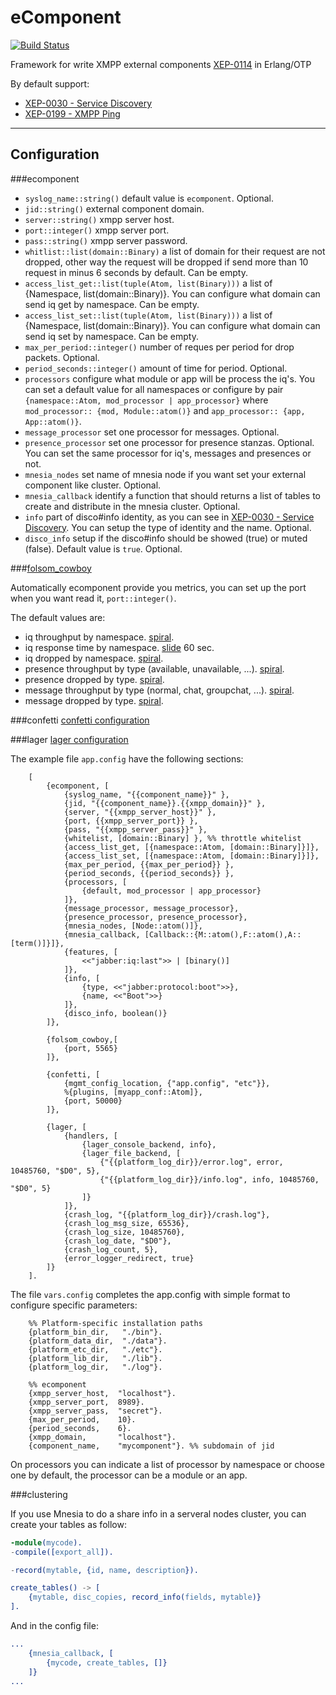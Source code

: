 eComponent
==========

[![Build Status](https://api.travis-ci.org/bosqueviejo/ecomponent.png)](https://travis-ci.org/manuel-rubio/ecomponent)

Framework for write XMPP external components [XEP-0114](http://xmpp.org/extensions/xep-0114.html) in Erlang/OTP

By default support:

 * [XEP-0030 - Service Discovery](http://xmpp.org/extensions/xep-0030.html)
 * [XEP-0199 - XMPP Ping](http://xmpp.org/extensions/xep-0199.html)

- - -

Configuration
-------------

###ecomponent

- `syslog_name::string()` default value is `ecomponent`. Optional.  
- `jid::string()` external component domain.  
- `server::string()` xmpp server host.  
- `port::integer()` xmpp server port.  
- `pass::string()` xmpp server password.  
- `whitlist::list(domain::Binary)` a list of domain for their request are not dropped, other way the request will be dropped if send more than 10 request in minus 6 seconds by default. Can be empty.  
- `access_list_get::list(tuple(Atom, list(Binary)))` a list of {Namespace, list(domain::Binary)}. You can configure what domain can send iq get by namespace. Can be empty.  
- `access_list_set::list(tuple(Atom, list(Binary)))` a list of {Namespace, list(domain::Binary)}. You can configure what domain can send iq set by namespace. Can be empty.
- `max_per_period::integer()` number of reques per period for drop packets. Optional.  
- `period_seconds::integer()` amount of time for period. Optional.  
- `processors` configure what module or app will be process the iq's. You can set a default value for all namespaces or configure by pair `{namespace::Atom, mod_processor | app_processor}` where `mod_processor:: {mod, Module::atom()}` and  `app_processor:: {app, App::atom()}`.  
- `message_processor` set one processor for messages. Optional.  
- `presence_processor` set one processor for presence stanzas. Optional.  
You can set the same processor for iq's, messages and presences or not.  
- `mnesia_nodes` set name of mnesia node if you want set your external component like cluster. Optional.  
- `mnesia_callback` identify a function that should returns a list of tables to create and distribute in the mnesia cluster. Optional.
- `info` part of disco#info identity, as you can see in [XEP-0030 - Service Discovery](http://xmpp.org/extensions/xep-0030.html). You can setup the type of identity and the name. Optional.
- `disco_info` setup if the disco#info should be showed (true) or muted (false). Default value is `true`. Optional.

###[folsom_cowboy](https://github.com/bosqueviejo/folsom_cowboy)

Automatically ecomponent provide you metrics, you can set up the port when you want read it, `port::integer()`.  

The default values are:

- iq throughput by namespace. [spiral](https://github.com/boundary/folsom#spiral-meter).
- iq response time by namespace. [slide](https://github.com/boundary/folsom#slide) 60 sec.
- iq dropped by namespace. [spiral](https://github.com/boundary/folsom#spiral-meter).
- presence throughput by type (available, unavailable, ...). [spiral](https://github.com/boundary/folsom#spiral-meter).
- presence dropped by type. [spiral](https://github.com/boundary/folsom#spiral-meter).
- message throughput by type (normal, chat, groupchat, ...). [spiral](https://github.com/boundary/folsom#spiral-meter).
- message dropped by type. [spiral](https://github.com/boundary/folsom#spiral-meter).

###confetti
[confetti configuration](https://github.com/manuel-rubio/confetti)

###lager
[lager configuration](https://github.com/basho/lager#configuration)

The example file `app.config` have the following sections:
```
    [
        {ecomponent, [
            {syslog_name, "{{component_name}}" },
            {jid, "{{component_name}}.{{xmpp_domain}}" },
            {server, "{{xmpp_server_host}}" },
            {port, {{xmpp_server_port}} },
            {pass, "{{xmpp_server_pass}}" },
            {whitelist, [domain::Binary] }, %% throttle whitelist
            {access_list_get, [{namespace::Atom, [domain::Binary]}]},
            {access_list_set, [{namespace::Atom, [domain::Binary]}]},
            {max_per_period, {{max_per_period}} },
            {period_seconds, {{period_seconds}} },
            {processors, [
                {default, mod_processor | app_processor}
            ]},
            {message_processor, message_processor},
            {presence_processor, presence_processor},
            {mnesia_nodes, [Node::atom()]},
            {mnesia_callback, [Callback::{M::atom(),F::atom(),A::[term()]}]},
            {features, [
                <<"jabber:iq:last">> | [binary()]
            ]},
            {info, [
                {type, <<"jabber:protocol:boot">>},
                {name, <<"Boot">>}
            ]},
            {disco_info, boolean()}
        ]},
    
        {folsom_cowboy,[
            {port, 5565}
        ]},

        {confetti, [
            {mgmt_config_location, {"app.config", "etc"}},
            %{plugins, [myapp_conf::Atom]},
            {port, 50000}
        ]},
    
        {lager, [
            {handlers, [
                {lager_console_backend, info},
                {lager_file_backend, [
                    {"{{platform_log_dir}}/error.log", error, 10485760, "$D0", 5},
                    {"{{platform_log_dir}}/info.log", info, 10485760, "$D0", 5}
                ]}
            ]},
            {crash_log, "{{platform_log_dir}}/crash.log"},
            {crash_log_msg_size, 65536},
            {crash_log_size, 10485760},
            {crash_log_date, "$D0"},
            {crash_log_count, 5},
            {error_logger_redirect, true}
        ]}
    ].
```

The file `vars.config` completes the app.config with simple format to configure specific parameters:

```
    %% Platform-specific installation paths
    {platform_bin_dir,   "./bin"}.
    {platform_data_dir,  "./data"}.
    {platform_etc_dir,   "./etc"}.
    {platform_lib_dir,   "./lib"}.
    {platform_log_dir,   "./log"}.
    
    %% ecomponent
    {xmpp_server_host,  "localhost"}.
    {xmpp_server_port,  8989}.
    {xmpp_server_pass,  "secret"}.
    {max_per_period,    10}.
    {period_seconds,    6}.
    {xmpp_domain,       "localhost"}.
    {component_name,    "mycomponent"}. %% subdomain of jid
```

On processors you can indicate a list of processor by namespace or choose one by default,
the processor can be a module or an app.

###clustering

If you use Mnesia to do a share info in a serveral nodes cluster, you can create your tables as follow:

```erlang
-module(mycode).
-compile([export_all]).

-record(mytable, {id, name, description}).

create_tables() -> [
    {mytable, disc_copies, record_info(fields, mytable)}
].
```

And in the config file:

```erlang
...
    {mnesia_callback, [
        {mycode, create_tables, []}
    ]}
...
```

